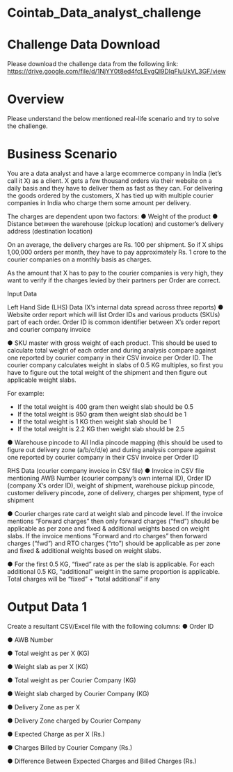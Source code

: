 # Cointab_Data_analyst_challenge

# Challenge Data Download
Please download the challenge data from the following link: https://drive.google.com/file/d/1NjYY0t8ed4fcLEvgQl9DIqFluUkVL3GF/view

# Overview
Please understand the below mentioned real-life scenario and try to solve the challenge.

# Business Scenario
You are a data analyst and have a large ecommerce company in India (let’s call it X) as a client. X gets a few thousand orders via their website on a daily basis and they have to deliver them as fast as they can. For delivering the goods ordered by the customers, X has tied up with multiple courier companies in India who charge them some amount per delivery.

The charges are dependent upon two factors:
●	Weight of the product
●	Distance between the warehouse (pickup location) and customer’s delivery address (destination location)

On an average, the delivery charges are Rs. 100 per shipment. So if X ships 1,00,000 orders per month, they have to pay approximately Rs. 1 crore to the courier companies on a monthly basis as charges.

As the amount that X has to pay to the courier companies is very high, they want to verify if the charges levied by their partners per Order are correct.

Input Data

Left Hand Side (LHS) Data (X’s internal data spread across three reports)
●	Website order report which will list Order IDs and various products (SKUs) part of each order. Order ID is common identifier between X’s order report and courier company invoice

●	SKU master with gross weight of each product. This should be used to calculate total weight of each order and during analysis compare against one reported by courier company in their CSV invoice per Order ID. The courier company calculates weight in slabs of 0.5 KG multiples, so first you have to figure out the total weight of the shipment and then figure out applicable weight slabs.

For example:
-	If the total weight is 400 gram then weight slab should be 0.5
-	If the total weight is 950 gram then weight slab should be 1
-	If the total weight is 1 KG then weight slab should be 1
-	If the total weight is 2.2 KG then weight slab should be 2.5
 


●	Warehouse pincode to All India pincode mapping (this should be used to figure out delivery zone (a/b/c/d/e) and during analysis compare against one reported by courier company in their CSV invoice per Order ID

RHS Data (courier company invoice in CSV file)
●	Invoice in CSV file mentioning AWB Number (courier company’s own internal ID), Order ID (company X’s order ID), weight of shipment, warehouse pickup pincode, customer delivery pincode, zone of delivery, charges per shipment, type of shipment

●	Courier charges rate card at weight slab and pincode level. If the invoice mentions “Forward charges” then only forward charges (“fwd”) should be applicable as per zone and fixed & additional weights based on weight slabs. If the invoice mentions “Forward and rto charges” then forward charges (“fwd”) and RTO charges (“rto”) should be applicable as per zone and fixed & additional weights based on weight slabs.

●	For the first 0.5 KG, “fixed” rate as per the slab is applicable. For each additional 0.5 KG, “additional” weight in the same proportion is applicable. Total charges will be “fixed” + “total additional” if any



# Output Data 1
Create a resultant CSV/Excel file with the following columns:
●	Order ID

●	AWB Number

●	Total weight as per X (KG)

●	Weight slab as per X (KG)

●	Total weight as per Courier Company (KG)

●	Weight slab charged by Courier Company (KG)

●	Delivery Zone as per X

●	Delivery Zone charged by Courier Company

●	Expected Charge as per X (Rs.)

●	Charges Billed by Courier Company (Rs.)

●	Difference Between Expected Charges and Billed Charges (Rs.)





